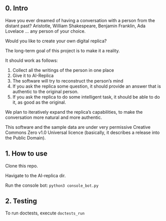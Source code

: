 ## 0. Intro

Have you ever dreamed of having a conversation with a person from the distant past? 
Aristotle, William Shakespeare, Benjamin Franklin, Ada Lovelace … any person of your choice. 

Would you like to create your own digital replica?

The long-term goal of this project is to make it a reality. 

It should work as follows:

1. Collect all the writings of the person in one place
2. Give it to AI-Replica
3. The software will try to reconstruct the person’s mind 
4. If you ask the replica some question, it should provide an answer that is authentic to the original person.
5. If you ask the replica to do some intelligent task, it should be able to do it, as good as the original.

We plan to iteratively expand the replica’s capabilities, to make the conversation more natural and more authentic.

This software and the sample data are under very permissive Creative Commons Zero v1.0 Universal licence
(basically, it describes a release into the Public Domain). 

## 1. How to use

Clone this repo.

Havigate to the AI-replica dir.

Run the console bot:
`python3 console_bot.py`

## 2. Testing

To run doctests, execute `doctests_run`